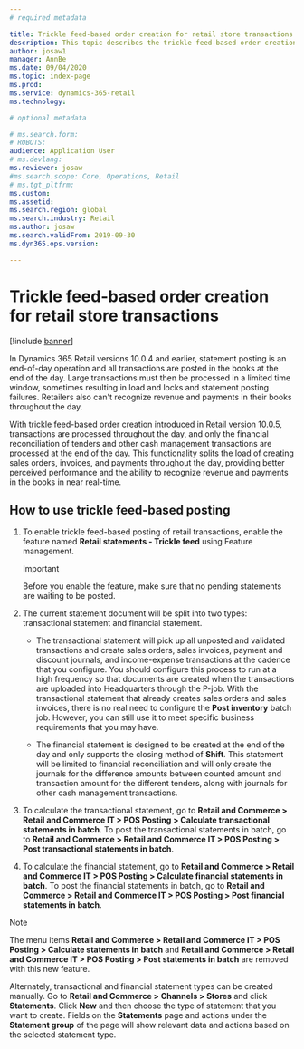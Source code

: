 ```yaml
---
# required metadata

title: Trickle feed-based order creation for retail store transactions
description: This topic describes the trickle feed-based order creation for store transactions in Microsoft Dynamics 365 Commerce.
author: josaw1
manager: AnnBe
ms.date: 09/04/2020
ms.topic: index-page
ms.prod: 
ms.service: dynamics-365-retail
ms.technology: 

# optional metadata

# ms.search.form: 
# ROBOTS: 
audience: Application User
# ms.devlang: 
ms.reviewer: josaw
#ms.search.scope: Core, Operations, Retail
# ms.tgt_pltfrm: 
ms.custom: 
ms.assetid: 
ms.search.region: global
ms.search.industry: Retail
ms.author: josaw
ms.search.validFrom: 2019-09-30
ms.dyn365.ops.version: 

---
```

# Trickle feed-based order creation for retail store transactions

[!include [banner](includes/banner.md)]

In Dynamics 365 Retail versions 10.0.4 and earlier, statement posting is an end-of-day operation and all transactions are posted in the books at the end of the day. Large transactions must then be processed in a limited time window, sometimes resulting in load and locks and statement posting failures. Retailers also can't recognize revenue and payments in their books throughout the day.

With trickle feed-based order creation introduced in Retail version 10.0.5, transactions are processed throughout the day, and only the financial reconciliation of tenders and other cash management transactions are processed at the end of the day. This functionality splits the load of creating sales orders, invoices, and payments throughout the day, providing better perceived performance and the ability to recognize revenue and payments in the books in near real-time. 


## How to use trickle feed-based posting
  
1. To enable trickle feed-based posting of retail transactions, enable the feature named **Retail statements - Trickle feed** using Feature management.

    > [!IMPORTANT]
    > Before you enable the feature, make sure that no pending statements are waiting to be posted.

2. The current statement document will be split into two types: transactional statement and financial statement.

      - The transactional statement will pick up all unposted and validated transactions and create sales orders, sales invoices, payment and discount journals, and income-expense transactions at the cadence that you configure. You should configure this process to run at a high frequency so that documents are created when the transactions are uploaded into Headquarters through the P-job. With the transactional statement that already creates sales orders and sales invoices, there is no real need to configure the **Post inventory** batch job. However, you can still use it to meet specific business requirements that you may have.  
      
     - The financial statement is designed to be created at the end of the day and only supports the closing method of **Shift**. This statement will be limited to financial reconciliation and will only create the journals for the difference amounts between counted amount and transaction amount for the different tenders, along with journals for other cash management transactions.   

3. To calculate the transactional statement, go to **Retail and Commerce > Retail and Commerce IT > POS Posting > Calculate transactional statements in batch**. To post the transactional statements in batch, go to **Retail and Commerce > Retail and Commerce IT > POS Posting > Post transactional statements in batch**.

4. To calculate the financial statement, go to **Retail and Commerce > Retail and Commerce IT > POS Posting > Calculate financial statements in batch**. To post the financial statements in batch, go to **Retail and Commerce > Retail and Commerce IT > POS Posting > Post financial statements in batch**.

> [!NOTE]
> The menu items **Retail and Commerce > Retail and Commerce IT > POS Posting > Calculate statements in batch** and **Retail and Commerce > Retail and Commerce IT > POS Posting > Post statements in batch** are removed with this new feature.

Alternately, transactional and financial statement types can be created manually. Go to **Retail and Commerce > Channels > Stores** and click **Statements**. Click **New** and then choose the type of statement that you want to create. Fields on the **Statements** page and actions under the **Statement group** of the page will show relevant data and actions based on the selected statement type.
